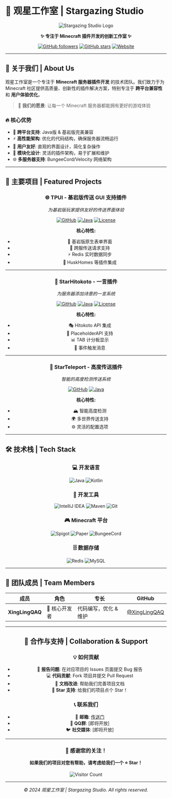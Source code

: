 # 🌟 观星工作室 | Stargazing Studio

<div align="center">

![Stargazing Studio Logo](https://avatars.githubusercontent.com/u/176682206?s=200&v=4)

**✨ 专注于 Minecraft 插件开发的创新工作室 ✨**

[![GitHub followers](https://img.shields.io/github/followers/Stargazing-Studio?style=social)](https://github.com/Stargazing-Studio)
[![GitHub stars](https://img.shields.io/github/stars/Stargazing-Studio?style=social)](https://github.com/Stargazing-Studio)
[![Website](https://img.shields.io/badge/Website-Coming%20Soon-blue?style=flat-square)](https://github.com/Stargazing-Studio)

</div>

---

## 🎯 关于我们 | About Us

观星工作室是一个专注于 **Minecraft 服务器插件开发** 的技术团队。我们致力于为 Minecraft 社区提供高质量、创新性的插件解决方案，特别专注于 **跨平台兼容性** 和 **用户体验优化**。

> 🌌 **我们的愿景**: 让每一个 Minecraft 服务器都能拥有更好的游戏体验

### 🔥 核心优势

- 🚀 **跨平台支持**: Java版 & 基岩版完美兼容
- ⚡ **高性能架构**: 优化的代码结构，确保服务器流畅运行  
- 🎨 **用户友好**: 直观的界面设计，简化复杂操作
- 🔧 **模块化设计**: 灵活的插件架构，易于扩展和维护
- 🌐 **多服务器支持**: BungeeCord/Velocity 网络架构

---

## 🚀 主要项目 | Featured Projects

<div align="center">

### 🌐 TPUI - 基岩版传送 GUI 支持插件
*为基岩版玩家提供友好的传送界面体验*

[![GitHub](https://img.shields.io/badge/GitHub-TPUI-blue?style=flat-square&logo=github)](https://github.com/Stargazing-Studio/TPAUI)
[![Java](https://img.shields.io/badge/Java-17+-orange?style=flat-square&logo=java)](https://github.com/Stargazing-Studio/TPAUI)
[![License](https://img.shields.io/badge/License-GPL--3.0-green?style=flat-square)](https://github.com/Stargazing-Studio/TPAUI/blob/master/LICENSE)

**核心特性:**
- 📱 基岩版原生表单界面
- 🌉 跨服传送请求支持  
- ⚡ Redis 实时数据同步
- 🔗 HuskHomes 等插件集成

---

### 📝 StarHitokoto - 一言插件
*为服务器添加诗意的一言系统*

[![GitHub](https://img.shields.io/badge/GitHub-StarHitokoto-blue?style=flat-square&logo=github)](https://github.com/Stargazing-Studio/StarHitokoto)
[![Java](https://img.shields.io/badge/Java-21+-orange?style=flat-square&logo=java)](https://github.com/Stargazing-Studio/StarHitokoto)
[![License](https://img.shields.io/badge/License-MIT-green?style=flat-square)](https://github.com/Stargazing-Studio/StarHitokoto/blob/main/LICENSE)

**核心特性:**
- 🎭 Hitokoto API 集成
- 🔌 PlaceholderAPI 支持
- 📊 TAB 计分板显示
- 🎉 事件触发消息

---

### 🚀 StarTeleport - 高度传送插件
*智能的高度检测传送系统*

[![GitHub](https://img.shields.io/badge/GitHub-StarTeleport-blue?style=flat-square&logo=github)](https://github.com/Stargazing-Studio/StarTeleport)
[![Java](https://img.shields.io/badge/Java-17+-orange?style=flat-square&logo=java)](https://github.com/Stargazing-Studio/StarTeleport)

**核心特性:**
- 🏔️ 智能高度检测
- 🌍 多世界传送支持
- ⚙️ 灵活的配置选项

</div>

---

## 🛠️ 技术栈 | Tech Stack

<div align="center">

### 💻 开发语言
![Java](https://img.shields.io/badge/Java-ED8B00?style=for-the-badge&logo=java&logoColor=white)
![Kotlin](https://img.shields.io/badge/Kotlin-0095D5?style=for-the-badge&logo=kotlin&logoColor=white)

### 🔧 开发工具
![IntelliJ IDEA](https://img.shields.io/badge/IntelliJ%20IDEA-000000?style=for-the-badge&logo=intellij-idea&logoColor=white)
![Maven](https://img.shields.io/badge/Maven-C71A36?style=for-the-badge&logo=apache-maven&logoColor=white)
![Git](https://img.shields.io/badge/Git-F05032?style=for-the-badge&logo=git&logoColor=white)

### 🎮 Minecraft 平台
![Spigot](https://img.shields.io/badge/Spigot-ED8106?style=for-the-badge&logo=minecraft&logoColor=white)
![Paper](https://img.shields.io/badge/Paper-00A8CC?style=for-the-badge&logo=minecraft&logoColor=white)
![BungeeCord](https://img.shields.io/badge/BungeeCord-FFA500?style=for-the-badge&logo=minecraft&logoColor=white)

### 🗄️ 数据存储
![Redis](https://img.shields.io/badge/Redis-DC382D?style=for-the-badge&logo=redis&logoColor=white)
![MySQL](https://img.shields.io/badge/MySQL-4479A1?style=for-the-badge&logo=mysql&logoColor=white)

</div>

---

## 👥 团队成员 | Team Members

<div align="center">

| 成员 | 角色 | 专长           | GitHub |
|------|------|--------------|--------|
| **XingLingQAQ** | 🔧 核心开发者 | 代码编写，优化 & 维护 | [@XingLingQAQ](https://github.com/XingLingQAQ) |


---

## 🤝 合作与支持 | Collaboration & Support

### 💡 如何贡献
- 🐛 **报告问题**: 在对应项目的 Issues 页面提交 Bug 报告
- 💻 **代码贡献**: Fork 项目并提交 Pull Request
- 📖 **文档改进**: 帮助我们完善项目文档
- 🌟 **Star 支持**: 给我们的项目点个 Star！

### 📞 联系我们
- 📧 **邮箱**: [传送门](stargazing@xingling.tech)
- 💬 **QQ群**: [即将开放]  
- 🐦 **社交媒体**: [即将开放]

---

<div align="center">

### 🌟 感谢您的关注！

**如果我们的项目对您有帮助，请考虑给我们一个 ⭐ Star！**

![Visitor Count](https://visitor-badge.laobi.icu/badge?page_id=Stargazing-Studio.Stargazing-Studio)

---

*© 2024 观星工作室 | Stargazing Studio. All rights reserved.*

</div>
